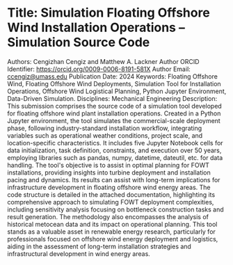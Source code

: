 # Title: Simulation Floating Offshore Wind Installation Operations – Simulation Source Code
Authors: Cengizhan Cengiz and Matthew A. Lackner
Author ORCID Identifier: https://orcid.org/0009-0006-8191-581X
Author Email: ccengiz@umass.edu
Publication Date: 2024
Keywords: Floating Offshore Wind, Floating Offshore Wind Deployments, Simulation Tool for Installation Operations, Offshore Wind Logistical Planning, Python Jupyter Environment, Data-Driven Simulation.
Disciplines: Mechanical Engineering
Description: This submission comprises the source code of a simulation tool developed for floating offshore wind plant installation operations. Created in a Python Jupyter environment, the tool simulates the commercial-scale deployment phase, following industry-standard installation workflow, integrating variables such as operational weather conditions, project scale, and location-specific characteristics. It includes five Jupyter Notebook cells for data initialization, task definition, constraints, and execution over 50 years, employing libraries such as pandas, numpy, datetime, dateutil, etc. for data handling. The tool's objective is to assist in optimal planning for FOWT installations, providing insights into turbine deployment and installation pacing and dynamics. Its results can assist with long-term implications for infrastructure development in floating offshore wind energy areas. The code structure is detailed in the attached documentation, highlighting its comprehensive approach to simulating FOWT deployment complexities, including sensitivity analysis focusing on bottleneck construction tasks and result generation. The methodology also encompasses the analysis of historical metocean data and its impact on operational planning. This tool stands as a valuable asset in renewable energy research, particularly for professionals focused on offshore wind energy deployment and logistics, aiding in the assessment of long-term installation strategies and infrastructural development in wind energy areas.
